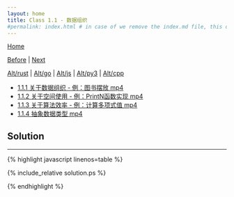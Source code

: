 ```yaml
---
layout: home
title: Class 1.1 - 数据组织
#permalink: index.html # in case of we remove the index.md file, this doc will be the index page
---
```


<div class="row">
<div class="columnStmt" markdown="1">

[Home](./README.md)

[Before](./class.md) | [Next](./class-1.2.md)

[Alt/rust](./Alt_rust/README.md) | [Alt/go](./Alt_c/README.md) | [Alt/js](./Alt_js/README.html) | [Alt/py3](./Alt_py3/README.md) | [Alt/cpp](./Alt_cpp/README.md) 

-   [1.1.1 关于数据组织 - 例：图书摆放 mp4](https://data-structure.s3.us-west-1.amazonaws.com/1_%E7%AC%AC%E4%B8%80%E8%AE%B2+%E5%9F%BA%E6%9C%AC%E6%A6%82%E5%BF%B5%5B%E9%99%88%E8%B6%8A%5D/1.1.1+%E5%85%B3%E4%BA%8E%E6%95%B0%E6%8D%AE%E7%BB%84%E7%BB%87+-+%E4%BE%8B%EF%BC%9A%E5%9B%BE%E4%B9%A6%E6%91%86%E6%94%BE%EF%BC%8809%EF%BC%9A24%EF%BC%89_Hd.mp4)
-   [1.1.2 关于空间使用 - 例：PrintN函数实现 mp4](https://data-structure.s3.us-west-1.amazonaws.com/1_%E7%AC%AC%E4%B8%80%E8%AE%B2+%E5%9F%BA%E6%9C%AC%E6%A6%82%E5%BF%B5%5B%E9%99%88%E8%B6%8A%5D/1.1.2+%E5%85%B3%E4%BA%8E%E7%A9%BA%E9%97%B4%E4%BD%BF%E7%94%A8+-+%E4%BE%8B%EF%BC%9APrintN%E5%87%BD%E6%95%B0%E5%AE%9E%E7%8E%B0%EF%BC%8804%EF%BC%9A08%EF%BC%89_Hd.mp4)
-   [1.1.3 关于算法效率 - 例：计算多项式值 mp4](https://data-structure.s3.us-west-1.amazonaws.com/1_%E7%AC%AC%E4%B8%80%E8%AE%B2+%E5%9F%BA%E6%9C%AC%E6%A6%82%E5%BF%B5%5B%E9%99%88%E8%B6%8A%5D/1.1.3+%E5%85%B3%E4%BA%8E%E7%AE%97%E6%B3%95%E6%95%88%E7%8E%87+-+%E4%BE%8B%EF%BC%9A%E8%AE%A1%E7%AE%97%E5%A4%9A%E9%A1%B9%E5%BC%8F%E5%80%BC%EF%BC%8810%EF%BC%9A17%EF%BC%89_Hd.mp4)
-   [1.1.4 抽象数据类型 mp4](https://data-structure.s3.us-west-1.amazonaws.com/1_%E7%AC%AC%E4%B8%80%E8%AE%B2+%E5%9F%BA%E6%9C%AC%E6%A6%82%E5%BF%B5%5B%E9%99%88%E8%B6%8A%5D/1.1.4+%E6%8A%BD%E8%B1%A1%E6%95%B0%E6%8D%AE%E7%B1%BB%E5%9E%8B%EF%BC%8808%EF%BC%9A54%EF%BC%89_Hd.mp4)



</div>
<div class="columnSol" markdown="1">

## Solution
------

{% highlight javascript linenos=table %}

{% include_relative solution.ps %}

{% endhighlight %}

</div>
</div>
